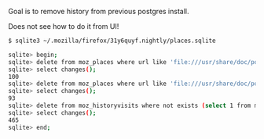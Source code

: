 Goal is to remove history from previous postgres install.

Does not see how to do it from UI!

```sh
$ sqlite3 ~/.mozilla/firefox/31y6quyf.nightly/places.sqlite
```

```sh
sqlite> begin;
sqlite> delete from moz_places where url like 'file:///usr/share/doc/postgresql-doc-12%';
sqlite> select changes();
100
sqlite> delete from moz_places where url like 'file:///usr/share/doc/postgresql-doc-11%';
sqlite> select changes();
93
sqlite> delete from moz_historyvisits where not exists (select 1 from moz_places where id=place_id);
sqlite> select changes();
465
sqlite> end;
```
